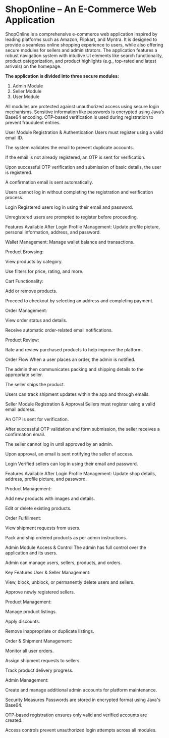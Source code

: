 # ShopOnline – An E-Commerce Web Application
ShopOnline is a comprehensive e-commerce web application inspired by leading platforms such as Amazon, Flipkart, and Myntra. It is designed to provide a seamless online shopping experience to users, while also offering secure modules for sellers and administrators. The application features a robust navigation system with intuitive UI elements like search functionality, product categorization, and product highlights (e.g., top-rated and latest arrivals) on the homepage.

**The application is divided into three secure modules:**
  1. Admin Module
  2. Seller Module
  3. User Module

All modules are protected against unauthorized access using secure login mechanisms. Sensitive information like passwords is encrypted using Java’s Base64 encoding. OTP-based verification is used during registration to prevent fraudulent entries.

User Module
Registration & Authentication
Users must register using a valid email ID.

The system validates the email to prevent duplicate accounts.

If the email is not already registered, an OTP is sent for verification.

Upon successful OTP verification and submission of basic details, the user is registered.

A confirmation email is sent automatically.

Users cannot log in without completing the registration and verification process.

Login
Registered users log in using their email and password.

Unregistered users are prompted to register before proceeding.

Features Available After Login
Profile Management: Update profile picture, personal information, address, and password.

Wallet Management: Manage wallet balance and transactions.

Product Browsing:

View products by category.

Use filters for price, rating, and more.

Cart Functionality:

Add or remove products.

Proceed to checkout by selecting an address and completing payment.

Order Management:

View order status and details.

Receive automatic order-related email notifications.

Product Review:

Rate and review purchased products to help improve the platform.

Order Flow
When a user places an order, the admin is notified.

The admin then communicates packing and shipping details to the appropriate seller.

The seller ships the product.

Users can track shipment updates within the app and through emails.

Seller Module
Registration & Approval
Sellers must register using a valid email address.

An OTP is sent for verification.

After successful OTP validation and form submission, the seller receives a confirmation email.

The seller cannot log in until approved by an admin.

Upon approval, an email is sent notifying the seller of access.

Login
Verified sellers can log in using their email and password.

Features Available After Login
Profile Management: Update shop details, address, profile picture, and password.

Product Management:

Add new products with images and details.

Edit or delete existing products.

Order Fulfillment:

View shipment requests from users.

Pack and ship ordered products as per admin instructions.

Admin Module
Access & Control
The admin has full control over the application and its users.

Admin can manage users, sellers, products, and orders.

Key Features
User & Seller Management:

View, block, unblock, or permanently delete users and sellers.

Approve newly registered sellers.

Product Management:

Manage product listings.

Apply discounts.

Remove inappropriate or duplicate listings.

Order & Shipment Management:

Monitor all user orders.

Assign shipment requests to sellers.

Track product delivery progress.

Admin Management:

Create and manage additional admin accounts for platform maintenance.

Security Measures
Passwords are stored in encrypted format using Java's Base64.

OTP-based registration ensures only valid and verified accounts are created.

Access controls prevent unauthorized login attempts across all modules.
